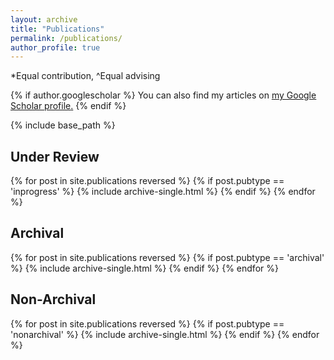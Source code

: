 ```yaml
---
layout: archive
title: "Publications"
permalink: /publications/
author_profile: true
---
```

*Equal contribution, ^Equal advising

{% if author.googlescholar %}
  You can also find my articles on <u><a href="{{author.googlescholar}}">my Google Scholar profile</a>.</u>
{% endif %}

{% include base_path %}

<h2>Under Review</h2>
{% for post in site.publications reversed %}
  {% if post.pubtype  == 'inprogress' %}
    {% include archive-single.html %}
  {% endif %}
{% endfor %}

<h2>Archival</h2>
{% for post in site.publications reversed %}
  {% if post.pubtype  == 'archival' %}
    {% include archive-single.html %}
  {% endif %}
{% endfor %}

<h2>Non-Archival</h2>
{% for post in site.publications reversed %}
  {% if post.pubtype  == 'nonarchival' %}
    {% include archive-single.html %}
  {% endif %}
{% endfor %}

